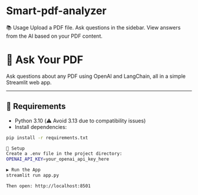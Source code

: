 # Smart-pdf-analyzer

📚 Usage
Upload a PDF file.
Ask questions in the sidebar.
View answers from the AI based on your PDF content.

# 🧠 Ask Your PDF

Ask questions about any PDF using OpenAI and LangChain, all in a simple Streamlit web app.

---

## 🔧 Requirements

- Python 3.10 (⚠️ Avoid 3.13 due to compatibility issues)
- Install dependencies:

```bash
pip install -r requirements.txt

🔐 Setup
Create a .env file in the project directory:
OPENAI_API_KEY=your_openai_api_key_here

▶️ Run the App
streamlit run app.py

Then open: http://localhost:8501



